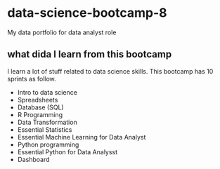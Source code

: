 # data-science-bootcamp-8
My data portfolio for data analyst role

## what dida I learn from this bootcamp

I learn a lot of stuff related to data science skills. This bootcamp has 10 sprints as follow.

- Intro to data science
- Spreadsheets
- Database (SQL)
- R Programming
- Data Transformation
- Essential Statistics
- Essential Machine Learning for Data Analyst
- Python programming
- Essential Python for Data Analysst
- Dashboard
  
